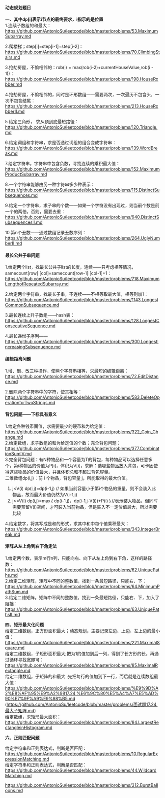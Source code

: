 #### **动态规划题目**

**一、其中dp[i]表示i节点的最终要求，i指示的是位置**  
1.连续子数组的和最大：https://github.com/AntonioSu/leetcode/blob/master/problems/53.MaximumSubarray.md  

2.爬楼梯；step[i]=step[i-1]+step[i-2]：https://github.com/AntonioSu/leetcode/blob/master/problems/70.ClimbingStairs.md  

3.抢劫房屋，不偷相邻的：rob(i) = max(rob(i-2)+currentHouseValue,rob(i - 1))：https://github.com/AntonioSu/leetcode/blob/master/problems/198.HouseRobber.md  

4.抢劫房屋，不偷相邻的，同时是环形数组——需要两次，一次遍历不包含头，一次不包含结尾：https://github.com/AntonioSu/leetcode/blob/master/problems/213.HouseRobberII.md

5.给定三角形， 求从顶到底最短路径：https://github.com/AntonioSu/leetcode/blob/master/problems/120.Triangle.md 

6.给定词组和字符串，求是否通过词组的组合变成字符串：https://github.com/AntonioSu/leetcode/blob/master/problems/139.WordBreak.md 

7.给定字符串，字符串中包含负数，寻找连续的乘积最大值：https://github.com/AntonioSu/leetcode/blob/master/problems/152.MaximumProductSubarray.md 

8.一个字符串能够由另一种字符串多少种表示：https://github.com/AntonioSu/leetcode/blob/master/problems/115.DistinctSubsequences.md

9.给定一个字符串，求子串的个数——如果一个字符没有出现过，则当前个数是前一个的两倍，否则，需要去重：https://github.com/AntonioSu/leetcode/blob/master/problems/940.DistinctSubsequencesII.md

10.第n个丑数——通过数组记录丑数序列：https://github.com/AntonioSu/leetcode/blob/master/problems/264.UglyNumberII.md



#### 最长公共子串问题

1.给定两个list，找最长公共子list的长度，连续——只考虑相等情况，samecount[row] [col]=samecount[row-1] [col-1]+1：https://github.com/AntonioSu/leetcode/blob/master/problems/718.MaximumLengthofRepeatedSubarray.md  

2.给定两个字符串，找最长子串，不连续——不相等取最大值，相等则加1：https://github.com/AntonioSu/leetcode/blob/master/problems/1143.LongestCommonSubsequence.md

3.最长连续上升子数组——hash表：https://github.com/AntonioSu/leetcode/blob/master/problems/128.LongestConsecutiveSequence.md

4.最长递增子序列——https://github.com/AntonioSu/leetcode/blob/master/problems/300.LongestIncreasingSubsequence.md



#### 编辑距离问题

1.增、删、改三种操作，使两个字符串相等，求最短的编辑距离：https://github.com/AntonioSu/leetcode/blob/master/problems/72.EditDistance.md  

2.删除两个字符串中的字符，使其相等：https://github.com/AntonioSu/leetcode/blob/master/problems/583.DeleteOperationforTwoStrings.md   



#### 背包问题——下标具有意义    
1.给定各种钱币面值，求需要最少的硬币和为给定值：https://github.com/AntonioSu/leetcode/blob/master/problems/322_Coin_Change.md  
2.给定数组，求子数组的和为给定值的个数；完全背包问题：https://github.com/AntonioSu/leetcode/blob/master/problems/377.CombinationSumIV.md  
3.完全背包问题：有N种物品和一个容量为T的背包，每种物品可以选择任意多个，第i种物品的价值为P[i]，体积为V[i]，求解：选哪些物品放入背包，可卡因使得这些物品的价值最大，并且体积总和不超过背包容量。  
二维数组dp(i,j)：前 i 个物品，背包容量 j，所能取得的最大价值。  
1) j<V(i)      dp(i,j)=dp(i-1,j)  // 如果当前容量小于第i个物品的重量，则不会装入此物品，故而最大价值仍然为V(i-1,j)  
2) j>=V(i)     dp(i,j)=max｛ dp(i-1,j)，dp(i-1,j-V(i))+P(i) ｝//表示装入物品，但同时需要预留V(i)空间，才可装入当前物品，但是装入不一定价值最大，所以需要比较 

4.给定数字，将其写成是和的形式，求其中和中每个值乘积最大：https://github.com/AntonioSu/leetcode/blob/master/problems/343.IntegerBreak.md 



#### 矩阵从左上角到右下角走法 

1.给定两个数，表示m行n列，只能向右、向下从左上角到右下角，这样的路径数：https://github.com/AntonioSu/leetcode/blob/master/problems/62.UniquePaths.md  
2.给定二维矩阵，矩阵中不同的整数值，找到一条最短路径，只能右、下：https://github.com/AntonioSu/leetcode/blob/master/problems/64.MinimumPathSum.md   
3.给定二维矩阵，矩阵中不同的整数值，找到一条最短路径，只能右、下，加入了阻挡：https://github.com/AntonioSu/leetcode/blob/master/problems/63.UniquePathsII.md



**四、矩形最大化问题**   
给定二维数组，正方形面积最大；动态规划，主要记录左边、上边、左上边的最小值：https://github.com/AntonioSu/leetcode/blob/master/problems/221.MaximalSquare.md  
给定二维数组，子矩形面积最大;把为1的值加到后一列，得到了长方形的长，再通过循环寻找宽即可：https://github.com/AntonioSu/leetcode/blob/master/problems/85.MaximalRectangle.md  
给定二维数组，子矩阵的和最大 ;先把每行的值加到下一行，而后就是连续数组最大值：https://github.com/AntonioSu/leetcode/blob/master/problems/%E9%9D%A2%E8%AF%95%E9%A2%9817.24.%E6%9C%80%E5%A4%A7%E5%AD%90%E7%9F%A9%E9%98%B5.md (https://github.com/AntonioSu/leetcode/blob/master/problems/面试题17.24.最大子矩阵.md)  
给定数组，求矩形最大面积：https://github.com/AntonioSu/leetcode/blob/master/problems/84.LargestRectangleinHistogram.md







**六、正则匹配问题**

给定字符串和正则表达式，判断是否匹配：https://github.com/AntonioSu/leetcode/blob/master/problems/10.RegularExpressionMatching.md    
给定字符串和正则表达式，判断是否匹配：https://github.com/AntonioSu/leetcode/blob/master/problems/44.WildcardMatching.md 



https://github.com/AntonioSu/leetcode/blob/master/problems/312.BurstBalloons.md 